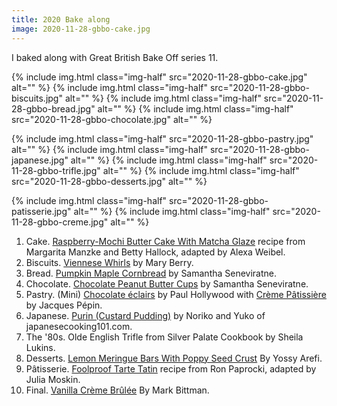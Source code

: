 ```yaml
---
title: 2020 Bake along
image: 2020-11-28-gbbo-cake.jpg
---
```


I baked along with Great British Bake Off series 11.

<div class="photos">
{% include img.html class="img-half" src="2020-11-28-gbbo-cake.jpg" alt="" %}
{% include img.html class="img-half" src="2020-11-28-gbbo-biscuits.jpg" alt="" %}
{% include img.html class="img-half" src="2020-11-28-gbbo-bread.jpg" alt="" %}
{% include img.html class="img-half" src="2020-11-28-gbbo-chocolate.jpg" alt="" %}

{% include img.html  class="img-half" src="2020-11-28-gbbo-pastry.jpg" alt="" %}
{% include img.html  class="img-half" src="2020-11-28-gbbo-japanese.jpg" alt="" %}
{% include img.html  class="img-half" src="2020-11-28-gbbo-trifle.jpg" alt="" %}
{% include img.html  class="img-half" src="2020-11-28-gbbo-desserts.jpg" alt="" %}

{% include img.html  class="img-half" src="2020-11-28-gbbo-patisserie.jpg" alt="" %}
{% include img.html  class="img-half" src="2020-11-28-gbbo-creme.jpg" alt="" %}
</div>


1. Cake. [Raspberry-Mochi Butter Cake With Matcha Glaze](https://cooking.nytimes.com/recipes/1020337-raspberry-mochi-butter-cake-with-matcha-glaze) recipe from Margarita Manzke and Betty Hallock, adapted by Alexa Weibel.
2. Biscuits. [Viennese Whirls](https://www.pbs.org/food/recipes/mary-berrys-viennese-whirls/) by Mary Berry.
3. Bread. [Pumpkin Maple Cornbread](https://cooking.nytimes.com/recipes/1020591-pumpkin-maple-cornbread) by Samantha Seneviratne.
4. Chocolate. [Chocolate Peanut Butter Cups](https://cooking.nytimes.com/recipes/1018460-chocolate-peanut-butter-cups) by Samantha Seneviratne.
5. Pastry. (Mini) [Chocolate éclairs](https://www.bbc.co.uk/food/recipes/pauls_chocolate_clairs_59944) by Paul Hollywood with [Crème Pâtissière](https://www.foodandwine.com/recipes/creme-patissiere) by Jacques Pépin.
6. Japanese. [Purin (Custard Pudding)](https://www.japanesecooking101.com/purin-custard-pudding-recipe/) by Noriko and Yuko of japanesecooking101.com.
7. The '80s. Olde English Trifle from Silver Palate Cookbook by Sheila Lukins.
8. Desserts. [Lemon Meringue Bars With Poppy Seed Crust](https://cooking.nytimes.com/recipes/1019277-lemon-meringue-bars-with-poppy-seed-crust) By Yossy Arefi.
9. Pâtisserie. [Foolproof Tarte Tatin](https://cooking.nytimes.com/recipes/1016883-foolproof-tarte-tatin) recipe from Ron Paprocki, adapted by Julia Moskin.
10. Final. [Vanilla Crème Brûlée](https://cooking.nytimes.com/recipes/9039-vanilla-creme-brulee) By Mark Bittman.
